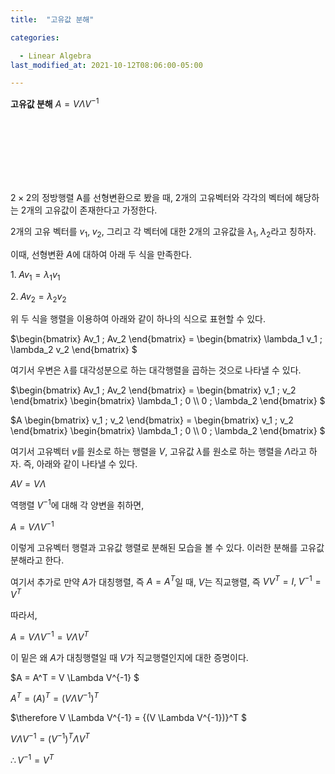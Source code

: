```yaml
---
title:  "고유값 분해"

categories:

  - Linear Algebra
last_modified_at: 2021-10-12T08:06:00-05:00

---
```


**고유값 분해** $A = V \Lambda V^{-1}$

<br/>
<br/>
<br/>
<br/>
<br/>
<br/>

$2 \times 2$의 정방행렬 A를 선형변환으로 봤을 때, 2개의 고유벡터와 각각의 벡터에 해당하는 2개의 고유값이 존재한다고 가정한다. 

2개의 고유 벡터를 $v_1, \; v_2$,  그리고 각 벡터에 대한 2개의 고유값을 $\lambda_1, \; \lambda_2$라고 칭하자. 

이때, 선형변환 $A$에 대하여 아래 두 식을 만족한다. 

$1. \; Av_1 = \lambda_1 v_1$

$2. \; Av_2 = \lambda_2 v_2$

위 두 식을 행렬을 이용하여 아래와 같이 하나의 식으로 표현할 수 있다. 

$\begin{bmatrix} Av_1 \; Av_2 \end{bmatrix} = \begin{bmatrix} \lambda_1 v_1 \; \lambda_2 v_2 \end{bmatrix} $

여기서 우변은 $\lambda$를 대각성분으로 하는 대각행렬을 곱하는 것으로 나타낼 수 있다. 

$\begin{bmatrix} Av_1 \; Av_2 \end{bmatrix} = \begin{bmatrix} v_1 \; v_2 \end{bmatrix} \begin{bmatrix} \lambda_1 \; 0 \\\\ 0 \; \lambda_2 \end{bmatrix} $

$A \begin{bmatrix} v_1 \; v_2 \end{bmatrix} = \begin{bmatrix} v_1 \; v_2 \end{bmatrix} \begin{bmatrix} \lambda_1 \; 0 \\\\ 0 \; \lambda_2 \end{bmatrix} $

여기서 고유벡터 $v$를 원소로 하는 행렬을 $V$,  고유값 $\lambda$를 원소로 하는 행렬을 $\Lambda$라고 하자. 즉, 아래와 같이 나타낼 수 있다. 

$AV = V \Lambda$ 

역행렬 $V^{-1}$에 대해 각 양변을 취하면,

$A = V \Lambda V^{-1}$ 

이렇게 고유벡터 행렬과 고유값 행렬로 분해된 모습을 볼 수 있다. 이러한 분해를 고유값 분해라고 한다. 

여기서 추가로 만약 $A$가 대칭행렬, 즉 $A = A^T$일 때, $V$는 직교행렬, 즉 $VV^T = I, \; V^{-1} = V^T$

따라서,

$A = V \Lambda V^{-1} = V \Lambda V^T$ 

이 밑은 왜 $A$가 대칭행렬일 때 $V$가 직교행렬인지에 대한 증명이다. 

$A = A^T = V \Lambda V^{-1} $

$A^T = {(A)}^T = {(V \Lambda V^{-1})}^T$ 

$\therefore V \Lambda V^{-1} = {(V \Lambda V^{-1})}^T $

$V \Lambda V^{-1} = {(V^{-1})}^T \Lambda V^T$

$\therefore V^{-1} = V^T$ 
